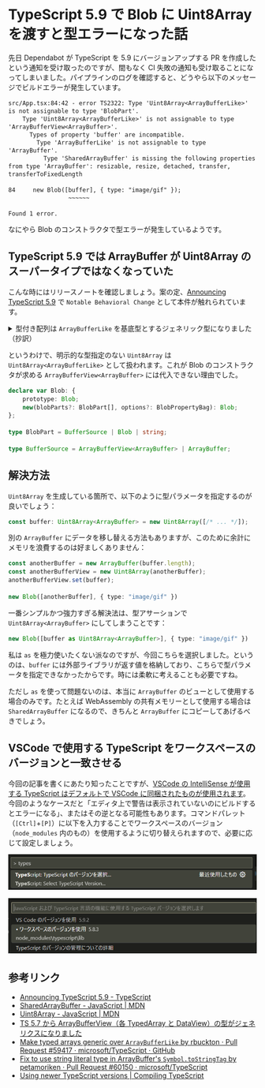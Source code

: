 # TypeScript 5.9 で Blob に Uint8Array を渡すと型エラーになった話

先日 Dependabot が TypeScript を 5.9 にバージョンアップする PR を作成したという通知を受け取ったのですが、間もなく CI 失敗の通知も受け取ることになってしまいました。パイプラインのログを確認すると、どうやら以下のメッセージでビルドエラーが発生しています。

```log
src/App.tsx:84:42 - error TS2322: Type 'Uint8Array<ArrayBufferLike>' is not assignable to type 'BlobPart'.
    Type 'Uint8Array<ArrayBufferLike>' is not assignable to type 'ArrayBufferView<ArrayBuffer>'.
      Types of property 'buffer' are incompatible.
        Type 'ArrayBufferLike' is not assignable to type 'ArrayBuffer'.
          Type 'SharedArrayBuffer' is missing the following properties from type 'ArrayBuffer': resizable, resize, detached, transfer, transferToFixedLength

84     new Blob([buffer], { type: "image/gif" });
                 ~~~~~~

Found 1 error.
```

なにやら Blob のコンストラクタで型エラーが発生しているようです。

## TypeScript 5.9 では ArrayBuffer が Uint8Array のスーパータイプではなくなっていた

こんな時にはリリースノートを確認しましょう。案の定、[Announcing TypeScript 5.9](https://devblogs.microsoft.com/typescript/announcing-typescript-5-9/#lib.d.ts-changes) で `Notable Behavioral Change` として本件が触れられています。

<details>
<summary>型付き配列は <code>ArrayBufferLike</code> を基底型とするジェネリック型になりました（抄訳）</summary>

ECMAScript 2024 では、`SharedArrayBuffer` と `ArrayBuffer` の型がわずかに異なります。

```typescript:es2024.arraybuffer.d.ts
interface ArrayBuffer {
    get maxByteLength(): number;
    get resizable(): boolean;
    get detached(): boolean;
    resize(newByteLength?: number): void;
    transfer(newByteLength?: number): ArrayBuffer;
    transferToFixedLength(newByteLength?: number): ArrayBuffer;
}
```

```typescript:es2024.sharedmemory.d.ts
interface SharedArrayBuffer {
    get maxByteLength(): number;
    get growable(): number;
    grow(newByteLength?: number): void;
}
```

この差異を埋め、基盤となるバッファ型を維持するため、すべての型付き配列（`Uint8Array` など）も[ジェネリック型になりました。](https://github.com/microsoft/TypeScript/pull/59417)

```typescript
interface Uint8Array<TArrayBuffer extends ArrayBufferLike = ArrayBufferLike> {
    // ...
}
```

各 `TypedArray` は `TArrayBuffer` という型パラメータを含むようになりました。ただし、この型パラメータにはデフォルトの型引数が設定されているため、ユーザーは明示的に `Int32Array<ArrayBufferLike>` と記述せずに `Int32Array` を参照し続けることができます。

この更新に関連して、以下のような問題が発生した場合 `@types/node` の更新が必要になる可能性があります。

```log
error TS2322: Type 'Buffer' is not assignable to type 'Uint8Array<ArrayBufferLike>'.
error TS2345: Argument of type 'Buffer' is not assignable to parameter of type 'Uint8Array<ArrayBufferLike>'.
error TS2345: Argument of type 'ArrayBufferLike' is not assignable to parameter of type 'ArrayBuffer'.
error TS2345: Argument of type 'Buffer' is not assignable to parameter of type 'string | ArrayBufferView | Stream | Iterable<string | ArrayBufferView> | AsyncIterable<string | ArrayBufferView>'.
```

この変更の詳細については、[GitHub](https://github.com/microsoft/TypeScript/pull/59417) で確認できます。
<hr>
</details>

というわけで、明示的な型指定のない `Uint8Array` は `Uint8Array<ArrayBufferLike>` として扱われます。これが Blob のコンストラクタが求める `ArrayBufferView<ArrayBuffer>` には代入できない理由でした。

```typescript
declare var Blob: {
    prototype: Blob;
    new(blobParts?: BlobPart[], options?: BlobPropertyBag): Blob;
};

type BlobPart = BufferSource | Blob | string;

type BufferSource = ArrayBufferView<ArrayBuffer> | ArrayBuffer;
```

## 解決方法

`Uint8Array` を生成している箇所で、以下のように型パラメータを指定するのが良いでしょう：

```typescript
const buffer: Uint8Array<ArrayBuffer> = new Uint8Array([/* ... */]);
```

別の `ArrayBuffer` にデータを移し替える方法もありますが、このために余計にメモリを浪費するのは好ましくありません：

```typescript
const anotherBuffer = new ArrayBuffer(buffer.length);
const anotherBufferView = new Uint8Array(anotherBuffer);
anotherBufferView.set(buffer);

new Blob([anotherBuffer], { type: "image/gif" })
```

一番シンプルかつ強力すぎる解決法は、型アサーションで `Uint8Array<ArrayBuffer>` にしてしまうことです：

```typescript
new Blob([buffer as Uint8Array<ArrayBuffer>], { type: "image/gif" })
```

私は `as` を極力使いたくない派なのですが、今回こちらを選択しました。というのは、`buffer` には外部ライブラリが返す値を格納しており、こちらで型パラメータを指定できなかったからです。時には柔軟に考えることも必要ですね。

ただし `as` を使って問題ないのは、本当に `ArrayBuffer` のビューとして使用する場合のみです。たとえば WebAssembly の共有メモリーとして使用する場合は `SharedArrayBuffer` になるので、きちんと `ArrayBuffer` にコピーしてあげるべきでしょう。

## VSCode で使用する TypeScript をワークスペースのバージョンと一致させる

今回の記事を書くにあたり知ったことですが、[VSCode の IntelliSense が使用する TypeScript はデフォルトで VSCode に同梱されたものが使用されます](https://code.visualstudio.com/docs/typescript/typescript-compiling#_using-newer-typescript-versions)。今回のようなケースだと「エディタ上で警告は表示されていないのにビルドするとエラーになる」、またはその逆となる可能性もあります。コマンドパレット（`[Ctrl]`+`[P]`）に以下を入力することでワークスペースのバージョン（`node_modules` 内のもの）を使用するように切り替えられますので、必要に応じて設定しましょう。

![vscode-workspace-ts](./img/vscode-workspace-ts.png)

![vscode-workspace-ts2.png](./img/vscode-workspace-ts2.png)

## 参考リンク

* [Announcing TypeScript 5.9 - TypeScript](https://devblogs.microsoft.com/typescript/announcing-typescript-5-9/#lib.d.ts-changes)
* [SharedArrayBuffer - JavaScript | MDN](https://developer.mozilla.org/ja/docs/Web/JavaScript/Reference/Global_Objects/SharedArrayBuffer)
* [Uint8Array - JavaScript | MDN](https://developer.mozilla.org/ja/docs/Web/JavaScript/Reference/Global_Objects/Uint8Array)
* [TS 5.7 から ArrayBufferView（各 TypedArray と DataView）の型がジェネリクスになりました](https://zenn.dev/pixiv/articles/b241ee3d046740)
* [Make typed arrays generic over `ArrayBufferLike` by rbuckton · Pull Request #59417 · microsoft/TypeScript · GitHub](https://github.com/microsoft/TypeScript/pull/59417)
* [Fix to use string literal type in ArrayBuffer's `Symbol.toStringTag` by petamoriken · Pull Request #60150 · microsoft/TypeScript](https://github.com/microsoft/TypeScript/pull/60150)
* [Using newer TypeScript versions | Compiling TypeScript](https://code.visualstudio.com/docs/typescript/typescript-compiling#_using-newer-typescript-versions)
